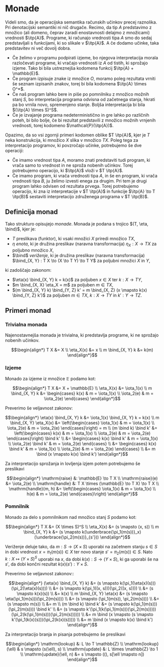 # Monade

Videli smo, da je operacijska semantika računskih učinkov precej raznolika. Pri denotacijski semantiki ni nič drugače. Recimo, da tip $A$ predstavimo z množico (ali domeno, čeprav zaradi enostavnosti delajmo z množicami) vrednosti $\itp{A}$. Programe, ki računajo vrednosti tipa $A$ smo do sedaj predstavljali s funkcijami, ki so slikale v $\itp{A}$. A če dodamo učinke, taka predstavitev ni več dovolj dobra.

- Če želimo v programu podpirati izjeme, bo njegova interpretacija morala razločevati programe, ki vračajo vrednosti iz $A$ od tistih, ki sprožajo izjeme. Tako bi bila ustreznejša kodomena funkcij $\itp{A} + \mathbb{E}$.
- Če program izpisuje znake iz množice $O$, moramo poleg rezultata vrniti še seznam izpisanih znakov, torej bi bila kodomena $\itp{A} \times O^*$.
- Če naš program lahko bere in piše po pomnilniku z množico možnih stanj $S$, bo interpretacija programa odvisna od začetnega stanja, hkrati pa bo vrnila novo, spremenjeno stanje. Boljša interpretacija bi bila $(\itp{A} \times S)^S$.
- Če je izvajanje programa nedeterministično in gre lahko po različnih poteh, bi bilo bolje, če bi rezultat predstavili z množico možnih vrnjenih vrednosti, torej kodomeno $\mathcal{P}(\itp{A})$.

Opazimo, da so vsi zgornji primeri kodomen oblike $T \itp{A}$, kjer je $T$ neka konstrukcija, ki množico $X$ slika v množico $T X$. Poleg tega za interpretacijo programov, ki povzročajo učinke, potrebujemo še dve operaciji:

- Če imamo vrednost tipa $A$, moramo znati predstaviti tudi program, ki vrača samo to vrednost in ne sproža nobenih učinkov. Torej potrebujemo operacijo, ki $\itp{A}$ vloži v $T \itp{A}$.
- Če imamo program, ki vrača vrednosti tipa $A$, in še en program, ki vrača vrednosti tipa $B$, ju želimo izvesti enega za drugim. Pri tem je drugi program lahko odvisen od rezultata prvega. Torej potrebujemo operacijo, ki zna iz interpretacije v $T \itp{A}$ in funkcije $\itp{A} \to T \itp{B}$ sestaviti interpretacijo združenega programa v $T \itp{B}$.

## Definicija monad

Tako strukturo opisujejo _monade_. Monada je podana s trojico $(T, \eta, \bind)$, kjer je:

- $T$ preslikava (funktor), ki vsaki množici $X$ priredi množico $T X$,
- $\eta$ _enota_, ki je družina preslikav (naravna transformacija) $\eta_X : X \to T X$ za poljubno množico $X$,
- $\bind$ _veriženje_, ki je družina preslikav (naravna transformacija) $\bind_{X, Y} : T X \to (X \to T Y) \to T Y$ za poljubni množici $X$ in $Y$,

ki zadoščajo zakonom:

- $\eta(x) \bind_{X, Y} k = k(x)$ za poljuben $x \in X$ ter $k : X \to T Y$,
- $m \bind_{X, X} \eta_X = m$ za poljuben $m \in T X$,
- $(m \bind_{X, Y} k) \bind_{Y, Z} k' = m \bind_{X, Z} (x \mapsto k(x) \bind_{Y, Z} k')$ za poljuben $m \in T X$, $k : X \to T Y$ in $k' : Y \to T Z$.

## Primeri monad

### Trivialna monada

Najenostavnejša monada je trivialna, ki predstavlja programe, ki ne sprožajo nobenih učinkov.

$$\begin{align*}
    T X &= X \\
    \eta_X(x) &= x \\
    m \bind_{X, Y} k &= k(m)
\end{align*}$$

### Izjeme

Monado za izjeme iz množice $\mathbb{E}$ podamo kot:

$$\begin{align*}
    T X &= X + \mathbb{E} \\
    \eta_X(x) &= \iota_1(x) \\
    m \bind_{X, Y} k &= \begin{cases}
        k(x) & m = \iota_1(x) \\
        \iota_2(e) & m = \iota_2(e)
    \end{cases}
\end{align*}$$

Preverimo še veljavnost zakonov:

$$\begin{align*}
    \eta(x) \bind_{X, Y} k  &= \iota_1(x) \bind_{X, Y} k = k(x) \\
    m \bind_{X, Y} \eta_X(x) &= \left(\begin{cases}
        \iota_1(x) & m = \iota_1(x) \\
        \iota_2(e) & m = \iota_2(e)
    \end{cases}\right) = m \\
    (m \bind k) \bind k' &= \left(\begin{cases}
        k(x) & m = \iota_1(x) \\
        \iota_2(e) & m = \iota_2(e)
    \end{cases}\right) \bind k' \\
    &= \begin{cases}
        k(x) \bind k' & m = \iota_1(x) \\
        \iota_2(e) \bind k' & m = \iota_2(e)
    \end{cases} \\
    &= \begin{cases}
        k(x) \bind k' & m = \iota_1(x) \\
        \iota_2(e) & m = \iota_2(e)
    \end{cases} \\
    &= m \bind (x \mapsto k(x) \bind k')
\end{align*}$$

Za interpretacijo sprožanja in lovljenja izjem potem potrebujemo še preslikavi

$$\begin{align*}
    \mathrm{raise} &: \mathbb{E} \to T X \\
    \mathrm{raise}(e) &= \iota_2(e) \\
    \mathrm{handle} &: T X \times (\mathbb{E} \to T X) \to T X \\
    \mathrm{handle}(m, h) &= \left(\begin{cases}
        \iota_1(x) & m = \iota_1(x) \\
        h(e) & m = \iota_2(e)
    \end{cases}\right)
\end{align*}$$

### Pomnilnik

Monado za delo s pomnilnikom nad množico stanj $S$ podamo kot:

$$\begin{align*}
    T X &= (X \times S)^S \\
    \eta_X(x) &= (s \mapsto (x, s)) \\
    m \bind_{X, Y} k &= (s \mapsto k(\underbrace{\pi_1(m(s))}_x)(\underbrace{\pi_2(m(s))}_{s'}))
\end{align*}$$

Veriženje deluje tako, da $m : S \to (X \times S)$ uporabi na začetnem stanju $s \in S$ in dobi vrednost $x = \pi_1(m(s)) \in X$ ter novo stanje $s' = \pi_2(m(s)) \in S$. Nato $k : X \mapsto (Y \times S)^S$ uporabi na $x$, da dobi $k(x) : S \to (Y \times S)$, ki ga uporabi še na $s'$, da dobi končni rezultat $k(x)(s') : Y \times S$.

Preverimo še veljavnost zakonov::

$$\begin{align*}
    (\eta(x) \bind_{X, Y} k)
        &= (s \mapsto k(\pi_1(\eta(x)(s)))(\pi_2(\eta(x)(s)))) \\
        &= (s \mapsto k(\pi_1((x, s)))(\pi_2((x, s)))) \\
        &= (s \mapsto k(x)(s)) \\
        &= k(x) \\
    m \bind_{X, Y} \eta(x)
        &= (s \mapsto \eta(\pi_1(m(s)))(\pi_2(m(s)))) \\
        &= (s \mapsto (\pi_1(m(s)), \pi_2(m(s)))) \\
        &= (s \mapsto m(s)) \\
        &= m \\
    (m \bind k) \bind k'
        &= (s \mapsto k(\pi_1(m(s)))(\pi_2(m(s)))) \bind k' \\
        &= (s \mapsto k'(\pi_1(k(\pi_1(m(s)))(\pi_2(m(s)))))(\pi_2(k(\pi_1(m(s)))(\pi_2(m(s)))))) \\
        &= m \bind (x \mapsto (s \mapsto k'(\pi_1(k(x)(s)))(\pi_2(k(x)(s))))) \\
        &= m \bind (x \mapsto k(x) \bind k')
\end{align*}$$

Za interpretacijo branja in pisanja potrebujemo še preslikavi

$$\begin{align*}
    \mathrm{lookup} &: L \to T \mathbb{Z} \\
    \mathrm{lookup}(\ell) & s \mapsto (s(\ell), s) \\
    \mathrm{update} &: L \times \mathbb{Z} \to 1 \\
    \mathrm{update}(\ell, n) &= s \mapsto ((), s[\ell \mapsto n])
\end{align*}$$
